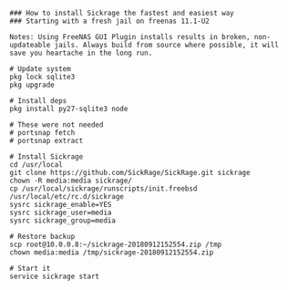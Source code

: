     ### How to install Sickrage the fastest and easiest way
    ### Starting with a fresh jail on freenas 11.1-U2
    
    Notes: Using FreeNAS GUI Plugin installs results in broken, non-updateable jails. Always build from source where possible, it will save you heartache in the long run. 
    
    # Update system
    pkg lock sqlite3
    pkg upgrade
    
    # Install deps
    pkg install py27-sqlite3 node
    
    # These were not needed
    # portsnap fetch
    # portsnap extract
    
    # Install Sickrage
    cd /usr/local
    git clone https://github.com/SickRage/SickRage.git sickrage
    chown -R media:media sickrage/
    cp /usr/local/sickrage/runscripts/init.freebsd /usr/local/etc/rc.d/sickrage
    sysrc sickrage_enable=YES
    sysrc sickrage_user=media
    sysrc sickrage_group=media
    
    # Restore backup 
    scp root@10.0.0.8:~/sickrage-20180912152554.zip /tmp
    chown media:media /tmp/sickrage-20180912152554.zip
    
    # Start it
    service sickrage start
